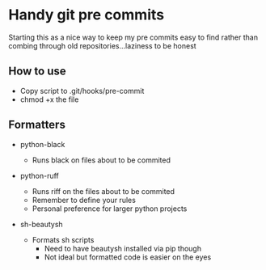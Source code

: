 # Handy git pre commits


Starting this as a nice way to keep my pre commits easy to find rather than combing through old repositories...laziness to be honest

## How to use

- Copy script to .git/hooks/pre-commit
- chmod +x the file


## Formatters

- python-black
   - Runs black on files about to be commited
 
- python-ruff
  - Runs riff on the files about to be commited
  - Remember to define your rules
  - Personal preference for larger python projects

- sh-beautysh
  - Formats sh scripts
	- Need to have beautysh installed via pip though
	- Not ideal but formatted code is easier on the eyes


